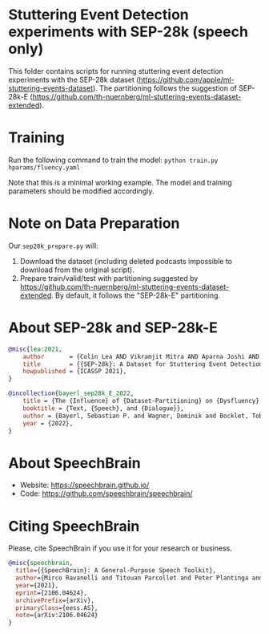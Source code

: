 # Stuttering Event Detection experiments with SEP-28k (speech only)
This folder contains scripts for running stuttering event detection experiments with the SEP-28k dataset (https://github.com/apple/ml-stuttering-events-dataset). The partitioning follows the suggestion of SEP-28k-E (https://github.com/th-nuernberg/ml-stuttering-events-dataset-extended).

# Training
Run the following command to train the model:
`python train.py hparams/fluency.yaml`

Note that this is a minimal working example. The model and training parameters should be modified accordingly.

# Note on Data Preparation

Our `sep28k_prepare.py` will:
1. Download the dataset (including deleted podcasts impossible to download from the original script).
2. Prepare train/valid/test with partitioning suggested by https://github.com/th-nuernberg/ml-stuttering-events-dataset-extended. By default, it follows the "SEP-28k-E" partitioning.

# **About SEP-28k and SEP-28k-E**

```bibtex
@misc{lea:2021,
    author       = {Colin Lea AND Vikramjit Mitra AND Aparna Joshi AND Sachin Kajarekar AND Jeffrey P. Bigham},
    title        = {{SEP-28k}: A Dataset for Stuttering Event Detection from Podcasts with People Who Stutter},
    howpublished = {ICASSP 2021},
}
```
```bibtex
@incollection{bayerl_sep28k_E_2022,
	title = {The {Influence} of {Dataset-Partitioning} on {Dysfluency} {Detection} {Systems}},
	booktitle = {Text, {Speech}, and {Dialogue}},
	author = {Bayerl, Sebastian P. and Wagner, Dominik and Bocklet, Tobias and Riedhammer, Korbinian},
	year = {2022},
}
```

# **About SpeechBrain**
- Website: https://speechbrain.github.io/
- Code: https://github.com/speechbrain/speechbrain/

# **Citing SpeechBrain**
Please, cite SpeechBrain if you use it for your research or business.

```bibtex
@misc{speechbrain,
  title={{SpeechBrain}: A General-Purpose Speech Toolkit},
  author={Mirco Ravanelli and Titouan Parcollet and Peter Plantinga and Aku Rouhe and Samuele Cornell and Loren Lugosch and Cem Subakan and Nauman Dawalatabad and Abdelwahab Heba and Jianyuan Zhong and Ju-Chieh Chou and Sung-Lin Yeh and Szu-Wei Fu and Chien-Feng Liao and Elena Rastorgueva and François Grondin and William Aris and Hwidong Na and Yan Gao and Renato De Mori and Yoshua Bengio},
  year={2021},
  eprint={2106.04624},
  archivePrefix={arXiv},
  primaryClass={eess.AS},
  note={arXiv:2106.04624}
}
```


